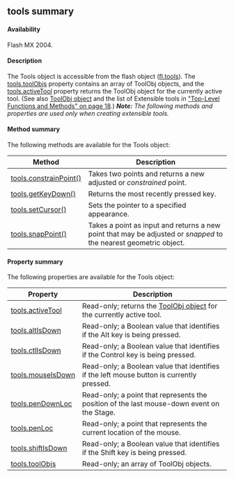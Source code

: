 ## tools summary

#### Availability

Flash MX 2004.

#### Description

The Tools object is accessible from the flash object ([fl.tools](#_bookmark550)). The [tools.toolObjs](#_bookmark1120) property contains an array of ToolObj objects, and the [tools.activeTool](#tools.activeTool) property returns the ToolObj object for the currently active tool. (See also [ToolObj object](#_bookmark1089) and the list of Extensible tools in ["Top-Level Functions and Methods" on page 18](#_bookmark13).)
***Note:** The following methods and properties are used only when creating extensible tools.*

#### Method summary

The following methods are available for the Tools object:

| **Method**                               | **Description**                                                                                                   |
|------------------------------------------|-------------------------------------------------------------------------------------------------------------------|
| [tools.constrainPoint()](#_bookmark1109) | Takes two points and returns a new adjusted or *constrained* point.                                               |
| [tools.getKeyDown()](#_bookmark1111)     | Returns the most recently pressed key.                                                                            |
| [tools.setCursor()](#_bookmark1116)      | Sets the pointer to a specified appearance.                                                                       |
| [tools.snapPoint()](#_bookmark1119)      | Takes a point as input and returns a new point that may be adjusted or *snapped* to the nearest geometric object. |

#### Property summary

The following properties are available for the Tools object:

| **Property**                          | **Description**                                                                            |
|---------------------------------------|--------------------------------------------------------------------------------------------|
| [tools.activeTool](#tools.activeTool) | Read-only; returns the [ToolObj object](#_bookmark1089) for the currently active tool.     |
| [tools.altIsDown](#_bookmark1108)     | Read-only; a Boolean value that identifies if the Alt key is being pressed.                |
| [tools.ctlIsDown](#_bookmark1110)     | Read-only; a Boolean value that identifies if the Control key is being pressed.            |
| [tools.mouseIsDown](#_bookmark1113)   | Read-only; a Boolean value that identifies if the left mouse button is currently pressed.  |
| [tools.penDownLoc](#_bookmark1114)    | Read-only; a point that represents the position of the last mouse-down event on the Stage. |
| [tools.penLoc](#_bookmark1115)        | Read-only; a point that represents the current location of the mouse.                      |
| [tools.shiftIsDown](#_bookmark1118)   | Read-only; a Boolean value that identifies if the Shift key is being pressed.              |
| [tools.toolObjs](#_bookmark1120)      | Read-only; an array of ToolObj objects.                                                    |

<span id="tools.activeTool" class="anchor"></span>

